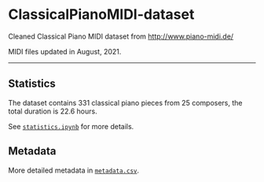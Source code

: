 # ClassicalPianoMIDI-dataset
Cleaned Classical Piano MIDI dataset from http://www.piano-midi.de/

MIDI files updated in August, 2021.

---

## Statistics

The dataset contains 331 classical piano pieces from 25 composers, the total duration is 22.6 hours.

See [`statistics.ipynb`](https://github.com/cheriell/ClassicalPianoMIDI-dataset/blob/main/statistics.ipynb) for more details.

## Metadata

More detailed metadata in [`metadata.csv`](https://github.com/cheriell/ClassicalPianoMIDI-dataset/bolb/main/metadata.csv).

